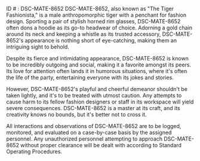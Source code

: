 ID # : DSC-MATE-8652
DSC-MATE-8652, also known as "The Tiger Fashionista," is a male anthropomorphic tiger with a penchant for fashion design. Sporting a pair of stylish horned rim glasses, DSC-MATE-8652 often dons a hoodie as its go-to headwear of choice. Adorning a gold chain around its neck and keeping a whistle as its trusted accessory, DSC-MATE-8652's appearance is nothing short of eye-catching, making them an intriguing sight to behold.

Despite its fierce and intimidating appearance, DSC-MATE-8652 is known to be incredibly outgoing and social, making it a favorite amongst its peers. Its love for attention often lands it in humorous situations, where it's often the life of the party, entertaining everyone with its jokes and stories. 

However, DSC-MATE-8652's playful and cheerful demeanor shouldn't be taken lightly, and it's to be treated with utmost caution. Any attempts to cause harm to its fellow fashion designers or staff in its workspace will yield severe consequences. DSC-MATE-8652 is a master at its craft, and its creativity knows no bounds, but it's better not to cross it. 

All interactions and observations of DSC-MATE-8652 are to be logged, monitored, and evaluated on a case-by-case basis by the assigned personnel. Any unauthorized personnel attempting to approach DSC-MATE-8652 without proper clearance will be dealt with according to Standard Operating Procedures.